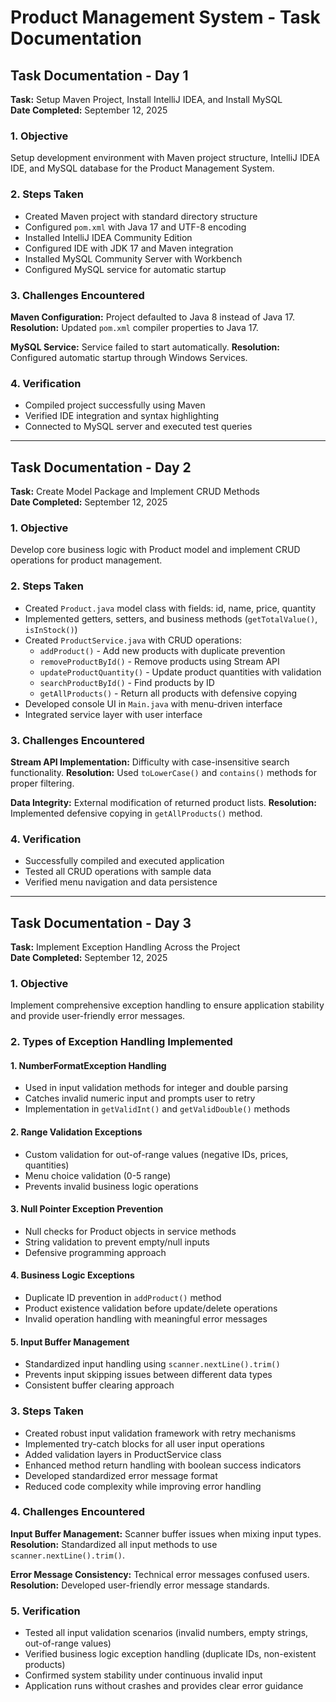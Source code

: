 # Product Management System - Task Documentation

## Task Documentation - Day 1

**Task:** Setup Maven Project, Install IntelliJ IDEA, and Install MySQL  
**Date Completed:** September 12, 2025

### 1. Objective
Setup development environment with Maven project structure, IntelliJ IDEA IDE, and MySQL database for the Product Management System.

### 2. Steps Taken
- Created Maven project with standard directory structure
- Configured `pom.xml` with Java 17 and UTF-8 encoding
- Installed IntelliJ IDEA Community Edition
- Configured IDE with JDK 17 and Maven integration
- Installed MySQL Community Server with Workbench
- Configured MySQL service for automatic startup

### 3. Challenges Encountered
**Maven Configuration:** Project defaulted to Java 8 instead of Java 17.
**Resolution:** Updated `pom.xml` compiler properties to Java 17.

**MySQL Service:** Service failed to start automatically.
**Resolution:** Configured automatic startup through Windows Services.

### 4. Verification
- Compiled project successfully using Maven
- Verified IDE integration and syntax highlighting
- Connected to MySQL server and executed test queries

---

## Task Documentation - Day 2

**Task:** Create Model Package and Implement CRUD Methods   
**Date Completed:** September 12, 2025

### 1. Objective
Develop core business logic with Product model and implement CRUD operations for product management.

### 2. Steps Taken
- Created `Product.java` model class with fields: id, name, price, quantity
- Implemented getters, setters, and business methods (`getTotalValue()`, `isInStock()`)
- Created `ProductService.java` with CRUD operations:
  - `addProduct()` - Add new products with duplicate prevention
  - `removeProductById()` - Remove products using Stream API
  - `updateProductQuantity()` - Update product quantities with validation
  - `searchProductById()` - Find products by ID
  - `getAllProducts()` - Return all products with defensive copying
- Developed console UI in `Main.java` with menu-driven interface
- Integrated service layer with user interface

### 3. Challenges Encountered
**Stream API Implementation:** Difficulty with case-insensitive search functionality.
**Resolution:** Used `toLowerCase()` and `contains()` methods for proper filtering.

**Data Integrity:** External modification of returned product lists.
**Resolution:** Implemented defensive copying in `getAllProducts()` method.

### 4. Verification
- Successfully compiled and executed application
- Tested all CRUD operations with sample data
- Verified menu navigation and data persistence

---

## Task Documentation - Day 3

**Task:** Implement Exception Handling Across the Project  
**Date Completed:** September 12, 2025

### 1. Objective
Implement comprehensive exception handling to ensure application stability and provide user-friendly error messages.

### 2. Types of Exception Handling Implemented

#### 1. **NumberFormatException Handling**
- Used in input validation methods for integer and double parsing
- Catches invalid numeric input and prompts user to retry
- Implementation in `getValidInt()` and `getValidDouble()` methods

#### 2. **Range Validation Exceptions** 
- Custom validation for out-of-range values (negative IDs, prices, quantities)
- Menu choice validation (0-5 range)
- Prevents invalid business logic operations

#### 3. **Null Pointer Exception Prevention**
- Null checks for Product objects in service methods
- String validation to prevent empty/null inputs
- Defensive programming approach

#### 4. **Business Logic Exceptions**
- Duplicate ID prevention in `addProduct()` method
- Product existence validation before update/delete operations
- Invalid operation handling with meaningful error messages

#### 5. **Input Buffer Management**
- Standardized input handling using `scanner.nextLine().trim()`
- Prevents input skipping issues between different data types
- Consistent buffer clearing approach

### 3. Steps Taken
- Created robust input validation framework with retry mechanisms
- Implemented try-catch blocks for all user input operations
- Added validation layers in ProductService class
- Enhanced method return handling with boolean success indicators
- Developed standardized error message format
- Reduced code complexity while improving error handling

### 4. Challenges Encountered
**Input Buffer Management:** Scanner buffer issues when mixing input types.
**Resolution:** Standardized all input methods to use `scanner.nextLine().trim()`.

**Error Message Consistency:** Technical error messages confused users.
**Resolution:** Developed user-friendly error message standards.

### 5. Verification
- Tested all input validation scenarios (invalid numbers, empty strings, out-of-range values)
- Verified business logic exception handling (duplicate IDs, non-existent products)
- Confirmed system stability under continuous invalid input
- Application runs without crashes and provides clear error guidance